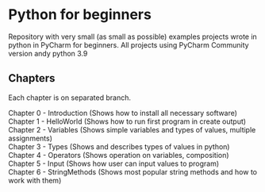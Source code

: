 # Python for beginners
Repository with very small (as small as possible) examples projects wrote in python in PyCharm for beginners.
All projects using PyCharm Community version andy python 3.9

## Chapters
Each chapter is on separated branch.

Chapter 0 - Introduction (Shows how to install all necessary software)  
Chapter 1 - HelloWorld (Shows how to run first program in create output)  
Chapter 2 - Variables (Shows simple variables and types of values, multiple assignments)  
Chapter 3 - Types (Shows and describes types of values in python)  
Chapter 4 - Operators (Shows operation on variables, composition)  
Chapter 5 - Input (Shows how user can input values to program)  
Chapter 6 - StringMethods (Shows most popular string methods and how to work with them)  

